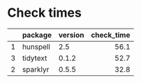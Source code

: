 # Check times

|   |package  |version | check_time|
|:--|:--------|:-------|----------:|
|1  |hunspell |2.5     |       56.1|
|3  |tidytext |0.1.2   |       52.7|
|2  |sparklyr |0.5.5   |       32.8|


